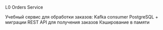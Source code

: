 L0 Orders Service

Учебный сервис для обработки заказов:
Kafka consumer
PostgreSQL + миграции
REST API для получения заказов
Кэширование в памяти